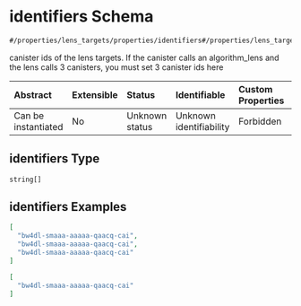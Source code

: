 # identifiers Schema

```txt
#/properties/lens_targets/properties/identifiers#/properties/lens_targets/properties/identifiers
```

canister ids of the lens targets. If the canister calls an algorithm\_lens and the lens calls 3 canisters, you must set 3 canister ids here

| Abstract            | Extensible | Status         | Identifiable            | Custom Properties | Additional Properties | Access Restrictions | Defined In                                                      |
| :------------------ | :--------- | :------------- | :---------------------- | :---------------- | :-------------------- | :------------------ | :-------------------------------------------------------------- |
| Can be instantiated | No         | Unknown status | Unknown identifiability | Forbidden         | Allowed               | none                | [relayer.json\*](../../out/relayer.json "open original schema") |

## identifiers Type

`string[]`

## identifiers Examples

```json
[
  "bw4dl-smaaa-aaaaa-qaacq-cai",
  "bw4dl-smaaa-aaaaa-qaacq-cai",
  "bw4dl-smaaa-aaaaa-qaacq-cai"
]
```

```json
[
  "bw4dl-smaaa-aaaaa-qaacq-cai"
]
```
